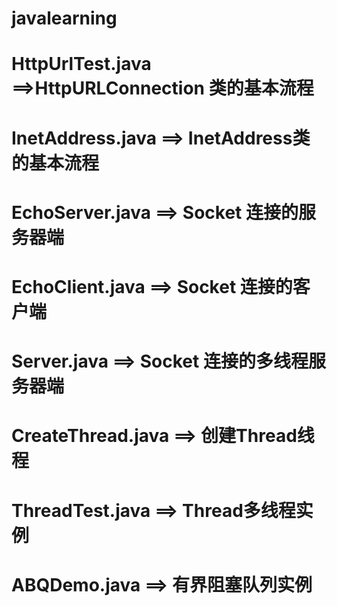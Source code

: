 # javalearning
# HttpUrlTest.java ==>HttpURLConnection 类的基本流程
# InetAddress.java ==> InetAddress类的基本流程
# EchoServer.java ==> Socket 连接的服务器端
# EchoClient.java ==> Socket 连接的客户端
# Server.java ==> Socket 连接的多线程服务器端
# CreateThread.java ==> 创建Thread线程
# ThreadTest.java ==> Thread多线程实例
# ABQDemo.java ==> 有界阻塞队列实例